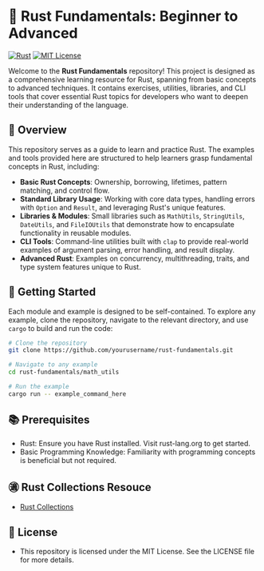 # 🦀 Rust Fundamentals: Beginner to Advanced

[![Rust](https://github.com/ericgitangu/rust-hands-on/actions/workflows/rust.yml/badge.svg)](https://github.com/ericgitangu/rust-hands-on/actions/workflows/rust.yml)
[![MIT License](https://img.shields.io/badge/license-MIT-blue.svg)](https://opensource.org/licenses/MIT)

Welcome to the **Rust Fundamentals** repository! This project is designed as a comprehensive learning resource for Rust, spanning from basic concepts to advanced techniques. It contains exercises, utilities, libraries, and CLI tools that cover essential Rust topics for developers who want to deepen their understanding of the language.

## 📝 Overview

This repository serves as a guide to learn and practice Rust. The examples and tools provided here are structured to help learners grasp fundamental concepts in Rust, including:

- **Basic Rust Concepts**: Ownership, borrowing, lifetimes, pattern matching, and control flow.
- **Standard Library Usage**: Working with core data types, handling errors with `Option` and `Result`, and leveraging Rust's unique features.
- **Libraries & Modules**: Small libraries such as `MathUtils`, `StringUtils`, `DateUtils`, and `FileIOUtils` that demonstrate how to encapsulate functionality in reusable modules.
- **CLI Tools**: Command-line utilities built with `clap` to provide real-world examples of argument parsing, error handling, and result display.
- **Advanced Rust**: Examples on concurrency, multithreading, traits, and type system features unique to Rust.

## 🚀 Getting Started

Each module and example is designed to be self-contained. To explore any example, clone the repository, navigate to the relevant directory, and use `cargo` to build and run the code:

```bash
# Clone the repository
git clone https://github.com/yourusername/rust-fundamentals.git

# Navigate to any example
cd rust-fundamentals/math_utils

# Run the example
cargo run -- example_command_here
```

## 📚 Prerequisites

- Rust: Ensure you have Rust installed. Visit rust-lang.org to get started.
- Basic Programming Knowledge: Familiarity with programming concepts is beneficial but not required.

## ㊜ Rust Collections Resouce

- [Rust Collections](https://github.com/ericgitangu/rust-hands-on/blob/main/rust_collections.md)

## 🔖 License

- This repository is licensed under the MIT License. See the LICENSE file for more details.
